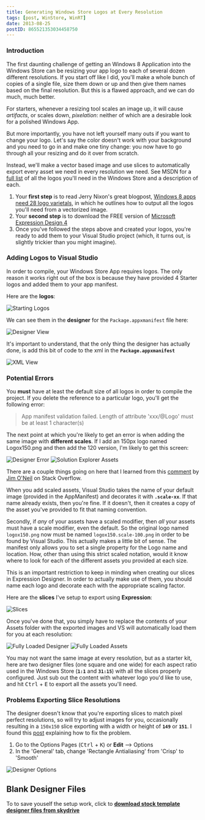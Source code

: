 ```yaml
---
title: Generating Windows Store Logos at Every Resolution
tags: [post, WinStore, WinRT]
date: 2013-08-25
postID: 865521353034458750
---
```


### Introduction

The first daunting challenge of getting an Windows 8 Application into the Windows Store can be resizing your app logo to each of several dozen different resolutions. If you start off like I did, you'll make a whole bunch of copies of a single file, size them down or up and then give them names based on the final resolution. But this is a flawed approach, and we can do much, much better.

For starters, whenever a resizing tool scales an image up, it will cause *artifacts*, or scales down, *pixelation*: neither of which are a desirable look for a polished Windows App.

But more importantly, you have not left yourself many outs if you want to change your logo. Let's say the color doesn't work with your background and you need to go in and make one tiny change: you now have to go through all your resizing and do it over from scratch.

Instead, we'll make a vector based image and use slices to automatically export every asset we need in every resolution we need. See MSDN for a [full list](http://msdn.microsoft.com/en-us/library/windows/apps/hh846296.aspx) of all the logos you'll need in the Windows Store and a description of each.

1.  Your **first step** is to read Jerry Nixon's great blogpost, [Windows 8 apps need 28 logo varietals](http://blog.jerrynixon.com/2013/08/windows-8-apps-need-28-logo-varietals.html), in which he outlines how to output all the logos you'll need from a vectorized image.
2.  Your **second step** is to download the FREE version of [Microsoft Expression Design 4](http://www.microsoft.com/en-us/download/details.aspx?id=36180)
3.  Once you've followed the steps above and created your logos, you're ready to add them to your Visual Studio project (which, it turns out, is slightly trickier than you might imagine).


### Adding Logos to Visual Studio

In order to compile, your Windows Store App requires logos. The only reason it works right out of the box is because they have provided 4 Starter logos and added them to your app manifest.

Here are the **logos**:

![Starting Logos](https://i.imgur.com/Rs7LUXp.png)

We can see them in the **designer** for the `Package.appxmanifest` file here:

![Designer View](https://i.imgur.com/GQXyEmH.png)

It's important to understand, that the only thing the designer has actually done, is add this bit of code to the xml in the **`Package.appxmanifest`**

![XML View](https://i.imgur.com/oOVl39K.png)


### Potential Errors

You **must** have at least the default size of all logos in order to compile the project. If you delete the reference to a particular logo, you'll get the following error:

> App manifest validation failed. Length of attribute 'xxx/@Logo' must be at least 1 character(s)

The next point at which you're likely to get an error is when adding the same image with **different scales**. If I add an 150px logo named Logox150.png and then add the 120 version, I'm likely to get this screen:


![Designer Error](https://i.imgur.com/KkkZrjz.png)
![Solution Explorer Assets](https://i.imgur.com/5CRZnQB.png)

There are a couple things going on here that I learned from this [comment](http://stackoverflow.com/questions/13943552/windows-8-app-manifest-image-assets-error#comment19230171_13943552) by [Jim O'Neil](http://codocent.com/) on Stack Overflow.

When you add scaled assets, Visual Studio takes the name of your default image (provided in the AppManifest) and decorates it with **`.scale-xx`**. If that name already exists, then you're fine. If it doesn't, then it creates a copy of the asset you've provided to fit that naming convention.

Secondly, if *any* of your assets have a scaled modifier, then *all* your assets must have a scale modifier, even the default.  So the original logo named `logox150.png` now must be named `logox150.scale-100.png` in order to be found by Visual Studio.  This actually makes a little bit of sense.  The manifest only allows you to set a single property for the Logo name and location.  How, other than using this strict scaled notation, would it know where to look for each of the different assets you provided at each size.

This is an important restriction to keep in minding when creating our slices in Expression Designer.  In order to actually make use of them, you should name each logo and decorate each with the appropriate scaling factor.

Here are the **slices** I've setup to export using **Expression**:

![Slices](https://i.imgur.com/gAofw1Q.png)

Once you've done that, you simply have to replace the contents of your Assets folder with the exported images and VS will automatically load them for you at each resolution:

![Fully Loaded Designer](https://i.imgur.com/4ixB7Lo.png)
![Fully Loaded Assets](https://i.imgur.com/jWXRwY3.png)

You may not want the same image at every resolution, but as a starter kit, here are two designer files (one square and one wide) for each aspect ratio used in the Windows Store (**`1:1`** and **`31:15`**) with all the slices properly configured. Just sub out the content with whatever logo you'd like to use, and hit <kbd>Ctrl</kbd> + <kbd>E</kbd> to export all the assets you'll need.


### Problems Exporting Slice Resolutions

The designer doesn't know that you're exporting slices to match pixel perfect resolutions, so will try to adjust images for you, occasionally resulting in a `150x150` slice exporting with a width or height of **`149`** or **`151`**. I found this [post](http://blogs.msdn.com/b/avip/archive/2010/10/29/expression-design-problems-with-exporting-slices-wrong-sizes.aspx) explaining how to fix the problem.

1.  Go to the Options Pages (<kbd>Ctrl</kbd> + <kbd>K</kbd>) or **Edit** --> Options
2.  In the 'General' tab, change 'Rectangle Antialiasing' from 'Crisp' to 'Smooth'

![Designer Options](https://i.imgur.com/rcuTntv.png)


## Blank Designer Files

To to save youself the setup work, click to **[download stock template designer files from skydrive](http://sdrv.ms/16zCB83)**

